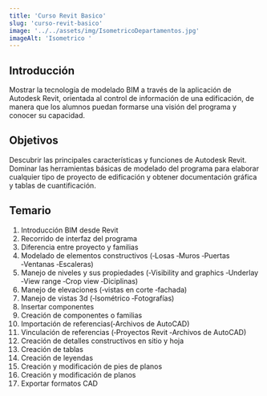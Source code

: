```yaml
---
title: 'Curso Revit Basico'
slug: 'curso-revit-basico'
image: '../../assets/img/IsometricoDepartamentos.jpg'
imageAlt: 'Isometrico '
---
```


 ## Introducción
Mostrar la tecnología de modelado BIM a través de la aplicación de Autodesk Revit, orientada al control de información de una edificación, de manera que los alumnos puedan formarse una visión del programa y conocer su capacidad.

## Objetivos
Descubrir las principales características y funciones de Autodesk Revit. Dominar las herramientas básicas de modelado del programa para elaborar cualquier tipo de proyecto de edificación y obtener documentación gráfica y tablas de cuantificación. 

## Temario  

    
1. Introducción BIM desde Revit
2. Recorrido de interfaz del programa
3. Diferencia entre proyecto y familias 
4. Modelado de elementos constructivos (‐Losas ‐Muros ‐Puertas ‐Ventanas ‐Escaleras) 
5. Manejo de niveles y sus propiedades (‐Visibility and graphics ‐Underlay ‐View range ‐Crop view ‐Diciplinas) 
6. Manejo de elevaciones (‐vistas en corte ‐fachada)
7. Manejo de vistas 3d (‐Isométrico ‐Fotografías)
8. Insertar componentes
9. Creación de componentes o familias
10. Importación de referencias(‐Archivos de AutoCAD)
11. Vinculación de referencias (‐Proyectos Revit ‐Archivos de AutoCAD)
12. Creación de detalles constructivos en sitio y hoja
13. Creación de tablas
14. Creación de leyendas
15. Creación y modificación de pies de planos
16. Creación y modificación de planos
17. Exportar formatos CAD
